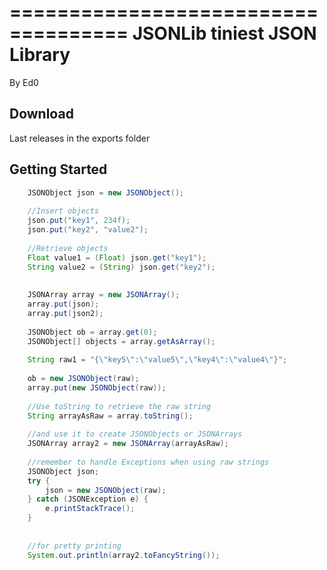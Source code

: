====================================
JSONLib tiniest JSON Library
====================================
By Ed0

Download
--------

Last releases in the exports folder


Getting Started
---------------

```java
	JSONObject json = new JSONObject();
	
	//Insert objects
	json.put("key1", 234f);
	json.put("key2", "value2");
	
	//Retrieve objects
	Float value1 = (Float) json.get("key1");
	String value2 = (String) json.get("key2");
	
	
	JSONArray array = new JSONArray();
	array.put(json);
	array.put(json2);
	
	JSONObject ob = array.get(0);
	JSONObject[] objects = array.getAsArray();
	
	String raw1 = "{\"key5\":\"value5\",\"key4\":\"value4\"}";
	
	ob = new JSONObject(raw);
	array.put(new JSONObject(raw));
	
	//Use toString to retrieve the raw string
	String arrayAsRaw = array.toString();
	
	//and use it to create JSONObjects or JSONArrays
	JSONArray array2 = new JSONArray(arrayAsRaw);
	
	//remember to handle Exceptions when using raw strings
	JSONObject json;
	try {
		json = new JSONObject(raw);
	} catch (JSONException e) {
		e.printStackTrace();
	}
		
	
	//for pretty printing
	System.out.println(array2.toFancyString());
	
```
